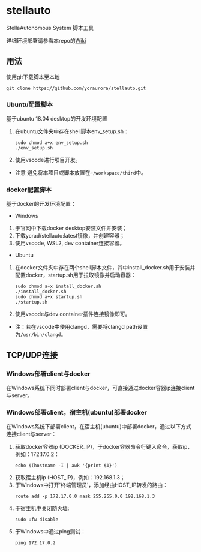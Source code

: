# stellauto
StellaAutonomous System 脚本工具

详细环境部署请参看本repo的[Wiki](https://github.com/ycraurora/stellauto/wiki)

## 用法
使用git下载脚本至本地
```
git clone https://github.com/ycraurora/stellauto.git
```

### Ubuntu配置脚本
基于ubuntu 18.04 desktop的开发环境配置
1. 在ubuntu文件夹中存在shell脚本env_setup.sh：
   ```
   sudo chmod a+x env_setup.sh
   ./env_setup.sh
   ```
2. 使用vscode进行项目开发。

- 注意
避免将本项目或脚本放置在`~/workspace/third`中。

### docker配置脚本
基于docker的开发环境配置：
- Windows
1. 于官网中下载docker desktop安装文件并安装；
2. 下载ycrad/stellauto:latest镜像，并创建容器；
3. 使用vscode, WSL2, dev container连接容器。
- Ubuntu
1. 在docker文件夹中存在两个shell脚本文件，其中install_docker.sh用于安装并配置docker，startup.sh用于拉取镜像并启动容器：
   ```
   sudo chmod a+x install_docker.sh
   ./install_docker.sh
   sudo chmod a+x startup.sh
   ./startup.sh
   ```
2. 使用vscode与dev container插件连接镜像即可。

- 注：若在vscode中使用clangd，需要将clangd path设置为`/usr/bin/clangd`。

## TCP/UDP连接
### Windows部署client与docker
在Windows系统下同时部署client与docker，可直接通过docker容器ip连接client与server。
### Windows部署client，宿主机(ubuntu)部署docker
在Windows系统下部署client，在宿主机(ubuntu)中部署docker，通过以下方式连接client与server：
1. 获取docker容器ip (DOCKER_IP)，于docker容器命令行键入命令，获取ip，例如：172.17.0.2：
   ```
   echo $(hostname -I | awk '{print $1}')
   ```
2. 获取宿主机ip (HOST_IP)，例如：192.168.1.3；
3. 于Windows中打开'终端管理员'，添加经由HOST_IP转发的路由：
   ```
   route add -p 172.17.0.0 mask 255.255.0.0 192.168.1.3
   ```
4. 于宿主机中关闭防火墙:
   ```
   sudo ufw disable
   ```
5. 于Windows中通过ping测试：
   ```
   ping 172.17.0.2
   ```
